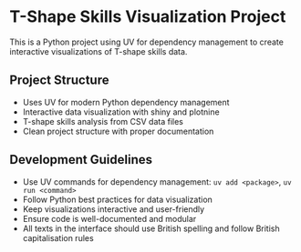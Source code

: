 # T-Shape Skills Visualization Project

This is a Python project using UV for dependency management to create interactive visualizations of T-shape skills data.

## Project Structure
- Uses UV for modern Python dependency management
- Interactive data visualization with shiny and plotnine
- T-shape skills analysis from CSV data files
- Clean project structure with proper documentation

## Development Guidelines
- Use UV commands for dependency management: `uv add <package>`, `uv run <command>`
- Follow Python best practices for data visualization
- Keep visualizations interactive and user-friendly
- Ensure code is well-documented and modular
- All texts in the interface should use British spelling and follow British capitalisation rules
